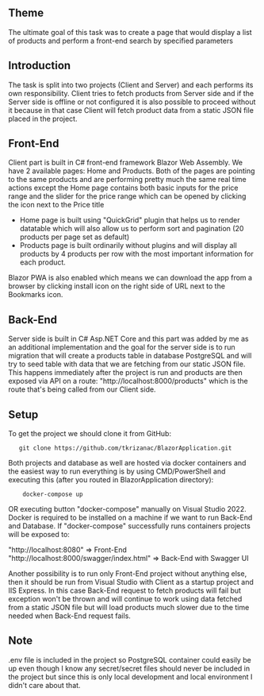 ## Theme

   The ultimate goal of this task was to create a page that would display a list of products and perform a front-end search by specified parameters
   
   
## Introduction

   The task is split into two projects (Client and Server) and each performs its own responsibility. Client tries to fetch products from Server side and if the Server side is offline or not configured it is also
   possible to proceed without it because in that case Client will fetch product data from a static JSON file placed in the project.
   

## Front-End

   Client part is built in C# front-end framework Blazor Web Assembly. We have 2 available pages: Home and Products. Both of the pages are pointing to the same products and are performing
   pretty much the same real time actions except the Home page contains both basic inputs for the price range and the slider for the price range which can be opened by clicking the icon next to the Price title

   - Home page is built using "QuickGrid" plugin that helps us to render datatable which will also allow us to perform sort and pagination (20 products per page set as default)
   - Products page is built ordinarily without plugins and will display all products by 4 products per row with the most important information for each product.

   Blazor PWA is also enabled which means we can download the app from a browser by clicking install icon on the right side of URL next to the Bookmarks icon.
   
   
## Back-End

  Server side is built in C# Asp.NET Core and this part was added by me as an additional implementation and the goal for the server side is to run migration that will create a products
  table in database PostgreSQL and will try to seed table with data that we are fetching from our static JSON file. This happens immediately after the project is run and products
  are then exposed via API on a route: "http://localhost:8000/products" which is the route that's being called from our Client side.
  

## Setup

  To get the project we should clone it from GitHub:

       git clone https://github.com/tkrizanac/BlazorApplication.git
        
  Both projects and database as well are hosted via docker containers and the easiest way to run everything is by using CMD/PowerShell and executing this (after you routed in BlazorApplication directory):

        docker-compose up

  OR executing button "docker-compose" manually on Visual Studio 2022. Docker is required to be installed on a machine if we want to run Back-End and Database.
  If "docker-compose" successfully runs containers projects will be exposed to: 
    
   "http://localhost:8080" => Front-End
   "http://localhost:8000/swagger/index.html" => Back-End with Swagger UI

  Another possibility is to run only Front-End project without anything else, then it should be run from Visual Studio with Client as a startup project
  and IIS Express. In this case Back-End request to fetch products will fail but exception won't be thrown and will continue to work using data fetched
  from a static JSON file but will load products much slower due to the time needed when Back-End request fails.
  


## Note

  .env file is included in the project so PostgreSQL container could easily be up even though I know any secret/secret files should never be included in the
  project but since this is only local development and local environment I didn't care about that.

